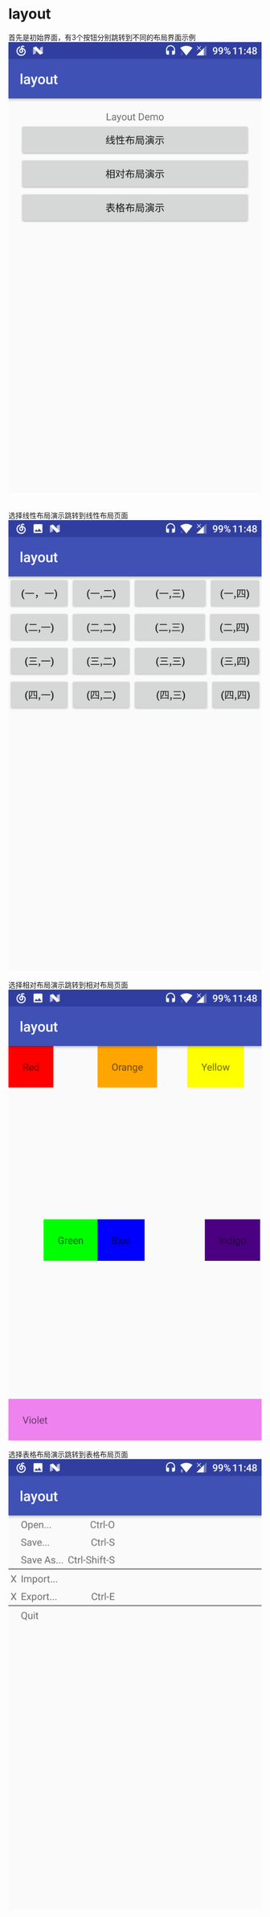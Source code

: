 # layout
首先是初始界面，有3个按钮分别跳转到不同的布局界面示例 
 ![初始界面](https://github.com/katydid2009/layout/blob/master/screenshot/1.png)   
 
 选择线性布局演示跳转到线性布局页面 
 ![线性布局示例](https://github.com/katydid2009/layout/blob/master/screenshot/2.png) 
 
 选择相对布局演示跳转到相对布局页面 
 ![相对布局示例](https://github.com/katydid2009/layout/blob/master/screenshot/3.png) 
 
  选择表格布局演示跳转到表格布局页面 
![表格布局示例](https://github.com/katydid2009/layout/blob/master/screenshot/4.png) 
